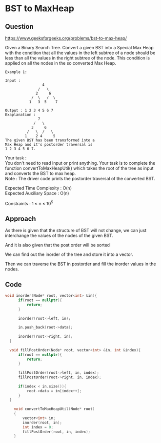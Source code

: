 # BST to MaxHeap
## Question
https://www.geeksforgeeks.org/problems/bst-to-max-heap/

Given a Binary Search Tree. Convert a given BST into a Special Max Heap with the condition that all the values in the left subtree of a node should be less than all the values in the right subtree of the node. This condition is applied on all the nodes in the so converted Max Heap.
```
Example 1:

Input :
                 4
               /   \
              2     6
            /  \   /  \
           1   3  5    7  

Output : 1 2 3 4 5 6 7 
Exaplanation :
               7
             /   \
            3     6
          /   \  /   \
         1    2 4     5
The given BST has been transformed into a
Max Heap and it's postorder traversal is
1 2 3 4 5 6 7.
```

Your task :<br>
You don't need to read input or print anything. Your task is to complete the function convertToMaxHeapUtil() which takes the root of the tree as input and converts the BST to max heap.<br>
Note : The driver code prints the postorder traversal of the converted BST.
 
Expected Time Complexity : O(n)<br>
Expected Auxiliary Space : O(n)
 
Constraints :
1 ≤ n ≤ 10<sup>5</sup>

## Approach
As there is given that the structure of BST will not change, we can just interchange the values of the nodes of the given BST.

And it is also given that the post order will be sorted

We can find out the inorder of the tree and store it into a vector.

Then we can traverse the BST in postorder and fill the inorder values in the nodes.

## Code
```cpp
void inorder(Node* root, vector<int> &in){
      if(root == nullptr){
          return;
      }
      
      inorder(root->left, in);
      
      in.push_back(root->data);
      
      inorder(root->right, in);
  }
  
  void fillPostOrder(Node* root, vector<int> &in, int &index){
      if(root == nullptr){
          return;
      }
      
      fillPostOrder(root->left, in, index);
      fillPostOrder(root->right, in, index);
      
      if(index < in.size()){
          root->data = in[index++];
      }
  }
  
    void convertToMaxHeapUtil(Node* root)
    {
        vector<int> in;
        inorder(root, in);
        int index = 0;
        fillPostOrder(root, in, index);
    }
```